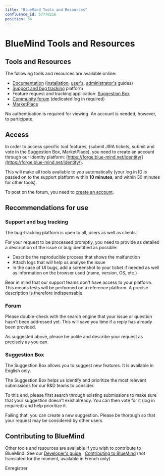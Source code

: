 ```yaml
---
title: "BlueMind Tools and Resources"
confluence_id: 57770216
position: 34
---
```

# BlueMind Tools and Resources


## Tools and Resources

The following tools and resources are available online: 

- [Documentation](http://doc.blue-mind.net/) ([installation](https://forge.blue-mind.net/confluence/display/LATEST/Guide+d%27installation), [user's](https://forge.blue-mind.net/confluence/display/LATEST/Guide+de+l%27utilisateur), [administrator's](https://forge.blue-mind.net/confluence/display/LATEST/Guide+de+l%27administrateur) guides)
- [Support and bug tracking](https://forge.blue-mind.net/jira/) platform
- Feature request and tracking application: [Suggestion Box](https://community.blue-mind.net/suggestions/)
- [Community forum](http://forum.blue-mind.net/) (dedicated log in required)
- [MarketPlace](https://marketplace.blue-mind.net/)


No authentication is required for viewing. An account is needed, however, to participate.


## Access

In order to access specific tool features, (submit JIRA tickets, submit and vote in the Suggestion Box, MarketPlace), you need to create an account through our identity platform: [https://forge.blue-mind.net/identity/](https://forge.blue-mind.net/identity/).

This will make all tools available to you automatically (your log in ID is passed on to the support platform within **10 minutes**, and within 30 minutes for other tools).

To post on the forum, you need to [create an account](http://forum.blue-mind.net/register.php).

## Recommendations for use

### Support and bug tracking

The bug-tracking platform is open to all, users as well as clients.

For your request to be processed promptly, you need to provide as detailed a description of the issue or bug identified as possible:

- Describe the reproducible process that shows the malfunction
- Attach logs that will help us analyse the issue 
- In the case of UI bugs, add a screenshot to your ticket if needed as well as information on the browser used (name, version, OS, etc.)


Bear in mind that our support teams don't have access to your platform. This means tests will be performed on a reference platform. A precise description is therefore indispensable.

### Forum

Please double-check with the search engine that your issue or question hasn't been addressed yet. This will save you time if a reply has already been provided.

As suggested above, please be polite and describe your request as precisely as you can.

### Suggestion Box

The Suggestion Box allows you to suggest new features. It is available in English only.

The Suggestion Box helps us identify and prioritize the most relevant submissions for our R&D teams to consider.

To this end, please first search through existing submissions to make sure that your suggestion doesn't exist already. You can then vote for it (log in required) and help prioritize it.

Failing that, you can create a new suggestion. Please be thorough so that your request may be considered by other users.

## Contributing to BlueMind

Other tools and resources are available if you wish to contribute to BlueMind. See our [Developer's guide](/Guide_du_développeur/) : [Contributing to BlueMind](/Guide_du_développeur/Contribuer_à_BlueMind/) (not translated for the moment, available in French only)


Enregistrer

